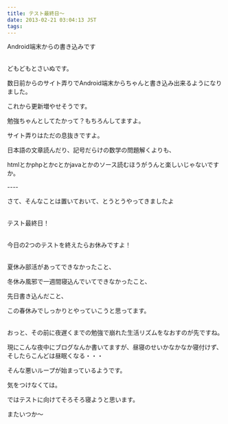 ```yaml
---
title: テスト最終日～
date: 2013-02-21 03:04:13 JST
tags:
---
```

<p>Android端末からの書き込みです</p>
<p><br />どもどもとさいぬです。</p>
<p>数日前からのサイト弄りでAndroid端末からちゃんと書き込み出来るようになりました。</p>
<p>これから更新増やせそうです。</p>
<p>勉強ちゃんとしてたかって？もちろんしてますよ。</p>
<p>サイト弄りはただの息抜きですよ。</p>
<p>日本語の文章読んだり、記号だらけの数学の問題解くよりも、</p>
<p>htmlとかphpとかcとかjavaとかのソース読むほうがうんと楽しいじゃないですか。</p>
<p>----</p>
<p>さて、そんなことは置いておいて、とうとうやってきましたよ</p>
<p><br />テスト最終日！</p>
<p><br />今日の2つのテストを終えたらお休みですよ！</p>
<p><br />夏休み部活があってできなかったこと、</p>
<p>冬休み風邪で一週間寝込んでいてできなかったこと、</p>
<p>先日書き込んだこと、</p>
<p>この春休みでしっかりとやっていこうと思ってます。</p>
<p><br />おっと、その前に夜遅くまでの勉強で崩れた生活リズムをなおすのが先ですね。</p>
<p>現にこんな夜中にブログなんか書いてますが、昼寝のせいかなかなか寝付けず、そしたらこんどは昼眠くなる・・・</p>
<p>そんな悪いループが始まっているようです。</p>
<p>気をつけなくては。</p>
<p>ではテストに向けてそろそろ寝ようと思います。</p>
<p>またいつか～</p>
